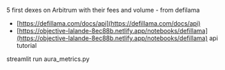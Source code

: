 5 first dexes on Arbitrum with their fees and volume - from defilama

- [https://defillama.com/docs/api](https://defillama.com/docs/api)
- [](https://objective-lalande-8ec88b.netlify.app/notebooks/defillama%20api%20tutorial)[https://objective-lalande-8ec88b.netlify.app/notebooks/defillama](https://objective-lalande-8ec88b.netlify.app/notebooks/defillama) api tutorial
 

streamlit run aura_metrics.py